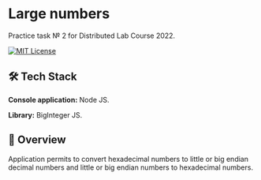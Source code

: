 # Large numbers

Practice task № 2 for Distributed Lab Course 2022.

[![MIT License](https://img.shields.io/apm/l/atomic-design-ui.svg)](https://choosealicense.com/licenses/mit/)


## 🛠 Tech Stack

**Console application:** Node JS.

**Library:** BigInteger JS.

## 🚀 Overview

Application permits to convert hexadecimal numbers to little or big endian decimal numbers and little or big endian numbers to hexadecimal numbers.
